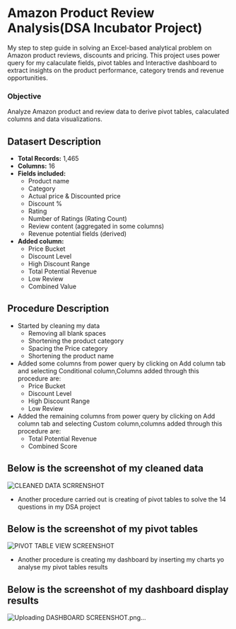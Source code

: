 # Amazon Product Review Analysis(DSA Incubator Project)
My step to step guide in solving an Excel-based analytical problem on Amazon product reviews, discounts and pricing.
This project uses power query for my calaculate fields, pivot tables and Interactive dashboard to extract insights on the product performance, category trends and revenue opportunities.

### Objective
Analyze Amazon product and review data to derive pivot tables, calaculated columns and data visualizations.

## Datasert Description
- **Total Records:** 1,465
- **Columns:** 16
- **Fields included:**
  - Product name
  - Category
  - Actual price & Discounted price
  - Discount %
  - Rating
  - Number of Ratings (Rating Count)
  - Review content (aggregated in some columns)
  - Revenue potential fields (derived)
- **Added column:**
  - Price Bucket
  - Discount Level
  - High Discount Range
  - Total Potential Revenue
  - Low Review
  - Combined Value

## Procedure Description 
- Started by cleaning my data
  - Removing all blank spaces
  - Shortening the product category 
  - Spacing the Price category
  - Shortening the product name
- Added some columns from power query by clicking on Add column tab and selecting Conditional column,Columns added through this procedure are:
  - Price Bucket
  - Discount Level
  - High Discount Range
  - Low Review
- Added the remaining columns from power query by clicking on Add column tab and selecting Custom column,columns added through this procedure are:
  - Total Potential Revenue
  - Combined Score

 ## Below is the screenshot of my cleaned data
 ![CLEANED DATA SCRRENSHOT](https://github.com/user-attachments/assets/41eb0672-9eb1-4a91-ae91-a8ec48b2a87b)

- Another procedure carried out is creating of pivot tables to solve the 14 questions in my DSA project
## Below is the screenshot of my pivot tables
![PIVOT TABLE VIEW SCREENSHOT](https://github.com/user-attachments/assets/536a64b7-37eb-48c6-bcab-9deff59d286b)

- Another procedure is creating my dashboard by inserting my charts yo analyse my pivot tables results
## Below is the screenshot of my dashboard display results 
![Uploading DASHBOARD SCREENSHOT.png…]()



 

